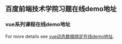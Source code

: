 ## 百度前端技术学院习题在线demo地址

### vue系列课程在线demo地址

For more details see [vue动态数据绑定在线demo地址](https://guides.github.com/features/mastering-markdown/).
